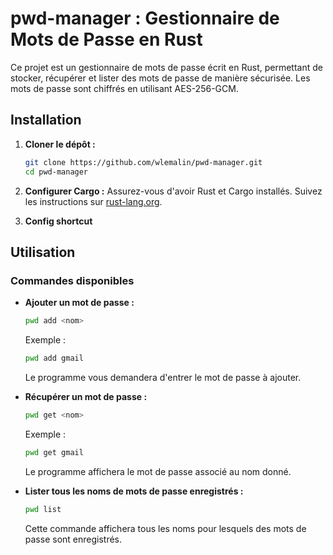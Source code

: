 
# pwd-manager : Gestionnaire de Mots de Passe en Rust

Ce projet est un gestionnaire de mots de passe écrit en Rust, permettant de stocker, récupérer et lister des mots de passe de manière sécurisée. Les mots de passe sont chiffrés en utilisant AES-256-GCM.

## Installation

1. **Cloner le dépôt :**
   ```sh
   git clone https://github.com/wlemalin/pwd-manager.git
   cd pwd-manager
   ```

2. **Configurer Cargo :**
   Assurez-vous d'avoir Rust et Cargo installés. Suivez les instructions sur [rust-lang.org](https://www.rust-lang.org/learn/get-started).

3. **Config shortcut**


## Utilisation

### Commandes disponibles

- **Ajouter un mot de passe :**
  ```sh
  pwd add <nom>
  ```
  Exemple :
  ```sh
  pwd add gmail
  ```
  Le programme vous demandera d'entrer le mot de passe à ajouter.

- **Récupérer un mot de passe :**
  ```sh
  pwd get <nom>
  ```
  Exemple :
  ```sh
  pwd get gmail
  ```
  Le programme affichera le mot de passe associé au nom donné.

- **Lister tous les noms de mots de passe enregistrés :**
  ```sh
  pwd list
  ```
  Cette commande affichera tous les noms pour lesquels des mots de passe sont enregistrés.
